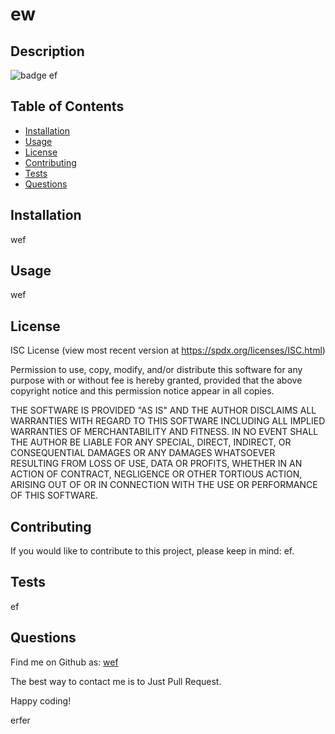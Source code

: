 

# ew

## Description
![badge](https://img.shields.io/badge/license-ISC-blue)
ef

## Table of Contents
- [Installation](#installation)
- [Usage](#usage)
- [License](#license)
- [Contributing](#contributing)
- [Tests](#tests)
- [Questions](#questions)

## Installation
wef

## Usage
wef

## License

ISC License
(view most recent version at https://spdx.org/licenses/ISC.html)

Permission to use, copy, modify, and/or distribute this software for any
purpose with or without fee is hereby granted, provided that the above
copyright notice and this permission notice appear in all copies.

THE SOFTWARE IS PROVIDED "AS IS" AND THE AUTHOR DISCLAIMS ALL WARRANTIES
WITH REGARD TO THIS SOFTWARE INCLUDING ALL IMPLIED WARRANTIES OF
MERCHANTABILITY AND FITNESS. IN NO EVENT SHALL THE AUTHOR BE LIABLE FOR
ANY SPECIAL, DIRECT, INDIRECT, OR CONSEQUENTIAL DAMAGES OR ANY DAMAGES
WHATSOEVER RESULTING FROM LOSS OF USE, DATA OR PROFITS, WHETHER IN AN
ACTION OF CONTRACT, NEGLIGENCE OR OTHER TORTIOUS ACTION, ARISING OUT OF
OR IN CONNECTION WITH THE USE OR PERFORMANCE OF THIS SOFTWARE.


## Contributing
If you would like to contribute to this project, please keep in mind:
ef. 

## Tests
ef

## Questions
Find me on Github as: [wef](https://github.com/wef)

The best way to contact me is to Just Pull Request. 

Happy coding!

erfer

